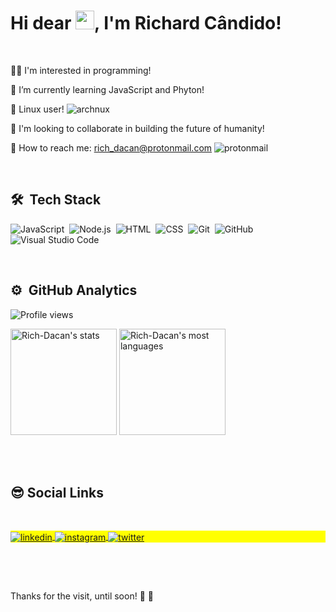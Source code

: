  <h1 align="left">Hi dear <img src="https://raw.githubusercontent.com/kaueMarques/kaueMarques/master/hi.gif" width="30px">, I'm Richard Cândido! </h1>
  <br>
 
👨‍💻 I'm interested in programming!
 
 🌱 I’m currently learning JavaScript and Phyton! 
 
 🐧 Linux user! <img src="https://img.shields.io/badge/Arch_Linux-05122A?style=flat&logo=arch-linux&logoColor=white" alt="archnux"/>
 
 🚀 I'm looking to collaborate in building the future of humanity! 
 
 📧 How to reach me: rich_dacan@protonmail.com <img src="https://img.shields.io/badge/ProtonMail-05122A?style=flat&logo=protonmail&logoColor=white" alt="protonmail"/>
 
 
 <br>
 
 ## 🛠 &nbsp;Tech Stack

![JavaScript](https://img.shields.io/badge/-JavaScript-05122A?style=flat&logo=javascript)&nbsp;
![Node.js](https://img.shields.io/badge/-Node.js-05122A?style=flat&logo=node.js)&nbsp;
![HTML](https://img.shields.io/badge/-HTML-05122A?style=flat&logo=HTML5)&nbsp;
![CSS](https://img.shields.io/badge/-CSS-05122A?style=flat&logo=CSS3&logoColor=1572B6)&nbsp;
![Git](https://img.shields.io/badge/-Git-05122A?style=flat&logo=git)&nbsp;
![GitHub](https://img.shields.io/badge/-GitHub-05122A?style=flat&logo=github)&nbsp;
![Visual Studio Code](https://img.shields.io/badge/-Visual%20Studio%20Code-05122A?style=flat&logo=visual-studio-code&logoColor=007ACC)&nbsp;

<br>


## ⚙️ &nbsp;GitHub Analytics

<p align="left"> <img src="https://komarev.com/ghpvc/?username=Rich-Dacan&color=yellow" alt="Profile views" /> </p>
<p align="left">
<img height="170em"  src="https://github-readme-stats.vercel.app/api?username=Rich-Dacan&show_icons=true&theme=vision-friendly-dark" alt="Rich-Dacan's stats"/>
<!--<img height="170em"  src="https://github-readme-stats.vercel.app/api?username=Rich-Dacan&show_icons=true&theme=dracula" alt="Rich-Dacan's stats"/>-->
<img height="170em"  src="https://github-readme-stats.vercel.app/api/top-langs/?username=Rich-Dacan&layout=compact&theme=vision-friendly-dark" alt="Rich-Dacan's most languages"/>
</p>

<br><br>


## 😎   Social Links
 <br>

<p align="left" style="background:yellow">
 
<a href="https://linkedin.com/in/richard-cândido-a0b397112" target="_blank">
  <img align="center" src="https://img.shields.io/badge/Richard Cândido-05122A?style=flat&logo=linkedin" alt="linkedin"/>
</a>
 
 
<a href="https://instagram.com/rich_dacan" target="_blank"  rel="external" >
 <img align="center" src="https://img.shields.io/badge/-Rich_Dacan-05122A?style=flat&logo=instagram" alt="instagram"/>
</a>
 
<a href="https://twitter.com/Richacan_" target="_blank"  rel="external" >
  <img align="center" src="https://img.shields.io/badge/-Rich_Dacan-05122A?style=flat&logo=twitter"  alt="twitter"/>  
</a>


 <br><br>
 
 ##

 Thanks for the visit, until soon! 👊 🤘
 


 



<!---
Rich-Dacan/Rich-Dacan is a ✨ special ✨ repository because its `README.md` (this file) appears on your GitHub profile.
You can click the Preview link to take a look at your changes.
--->
